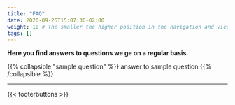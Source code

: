 ```yaml
---
title: "FAQ"
date: 2020-09-25T15:07:36+02:00
weight: 10 # The smaller the higher position in the navigation and vice versa
tags: []
---
```


**Here you find answers to questions we ge on a regular basis.**

{{% collapsible "sample question" %}}
answer to sample question
{{% /collapsible %}}

---

{{< footerbuttons >}}